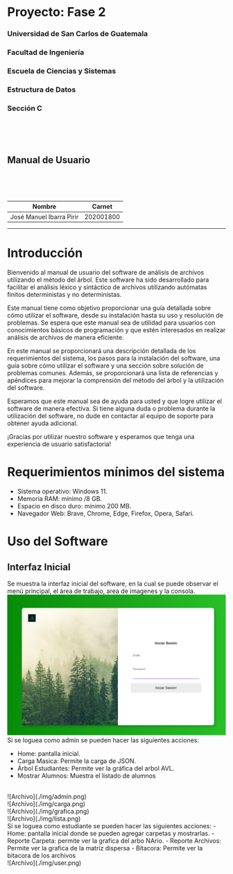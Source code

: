 # **Proyecto: Fase 2**
### Universidad de San Carlos de Guatemala
### Facultad de Ingeniería
### Escuela de Ciencias y Sistemas
### Estructura de Datos
### Sección C
<br></br><br>

## **Manual de Usuario**
<br></br><br>

| Nombre | Carnet | 
| --- | --- |
| José Manuel Ibarra Pirir | 202001800 |
----
# Introducción 
Bienvenido al manual de usuario del software de análisis de archivos utilizando el método del árbol. Este software ha sido desarrollado para facilitar el análisis léxico y sintáctico de archivos utilizando autómatas finitos deterministas y no deterministas.

Este manual tiene como objetivo proporcionar una guía detallada sobre cómo utilizar el software, desde su instalación hasta su uso y resolución de problemas. Se espera que este manual sea de utilidad para usuarios con conocimientos básicos de programación y que estén interesados en realizar análisis de archivos de manera eficiente.

En este manual se proporcionará una descripción detallada de los requerimientos del sistema, los pasos para la instalación del software, una guía sobre cómo utilizar el software y una sección sobre solución de problemas comunes. Además, se proporcionará una lista de referencias y apéndices para mejorar la comprensión del método del árbol y la utilización del software.

Esperamos que este manual sea de ayuda para usted y que logre utilizar el software de manera efectiva. Si tiene alguna duda o problema durante la utilización del software, no dude en contactar al equipo de soporte para obtener ayuda adicional.

¡Gracias por utilizar nuestro software y esperamos que tenga una experiencia de usuario satisfactoria!
# Requerimientos mínimos del sistema
- Sistema operativo: Windows 11.
- Memoria RAM: mínimo /8 GB.
- Espacio en disco duro: mínimo 200 MB.
- Navegador Web: Brave, Chrome, Edge, Firefox, Opera, Safari.
# Uso del Software
## Interfaz Inicial
Se muestra la interfaz inicial del software, en la cual se puede observar el menú principal, el área de trabajo, area de imagenes y la consola. <br>
![Interfaz](./img/login.png)<br>
Si se loguea como admin se pueden hacer las siguientes acciones:
- Home: pantalla inicial.
- Carga Masica: Permite la carga de JSON.
- Árbol Estudiantes: Permite ver la gráfica del arbol AVL.
- Mostrar Alumnos: Muestra el listado de alumnos
<br>
![Archivo](./img/admin.png)<br>
![Archivo](./img/carga.png)<br>
![Archivo](./img/grafica.png)<br>
![Archivo](./img/lista.png)<br>
Si se loguea como estudiante se pueden hacer las siguientes acciones:
- Home: pantalla inicial donde se pueden agregar carpetas y mostrarlas.
- Reporte Carpeta: permite ver la grafica del arbo NArio.
- Reporte Archivos: Permite ver la grafica de la matriz dispersa
- Bitacora: Permite ver la bitacora de los archivos
<br>
![Archivo](./img/user.png)<br>